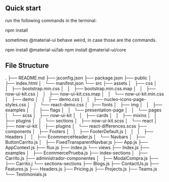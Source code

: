 ## Quick start
run the following commands in the terminal:

npm install

sometimes @material-ui behave weird, in case those are the commands. 

npm install @material-ui/lab
npm install @material-ui/core





## File Structure


.
├── README.md
├── jsconfig.json
├── package.json
├── public
│   ├── index.html
│   └── manifest.json
└── src
    ├── assets
    │   ├── css
    │   │   ├── bootstrap.min.css
    │   │   ├── bootstrap.min.css.map
    │   │   ├── now-ui-kit.css
    │   │   ├── now-ui-kit.css.map
    │   │   └── now-ui-kit.min.css
    │   ├── demo
    │   │   ├── demo.css
    │   │   ├── nucleo-icons-page-styles.css
    │   │   └── react-demo.css
    │   ├── fonts
    │   ├── img
    │   │   ├── examples
    │   │   ├── flags
    │   │   └── presentation-page
    │   │       └── pages
    │   └── scss
    │       ├── now-ui-kit
    │       │   ├── cards
    │       │   ├── mixins
    │       │   ├── plugins
    │       │   └── sections
    │       ├── now-ui-kit.scss
    │       └── react
    │           ├── now-ui-kit
    │           ├── plugins
    │           └── react-differences.scss
    ├── components
    │   ├── Footers
    │   │   ├── FooterDefault.js
    │   │   
    │   ├── Headers
    │   │   ├── EcommerceHeader.js
    │   └── Navbars
    │       ├── ButtonCarrito.js
    │       ├── FixedTransparentNavbar.js
    ├── App.js
    ├── AppContext.js
    ├── flux.js
    ├── index.js
    └── views
        ├── Index.js
        ├── examples
        │   ├── EcommercePrueba.js
        ├── index-sections
        │   ├── Carrito.js
        ├── administrador-componentes
        │   ├── ModalCompra.js
        ├── ├── Carrito.j
        └── sections-sections
            ├── Blogs.js
            ├── ContactUs.js
            ├── Features.js
            ├── Headers.js
            ├── Pricing.js
            ├── Projects.js
            ├── Teams.js
            └── Testimonials.js
```


